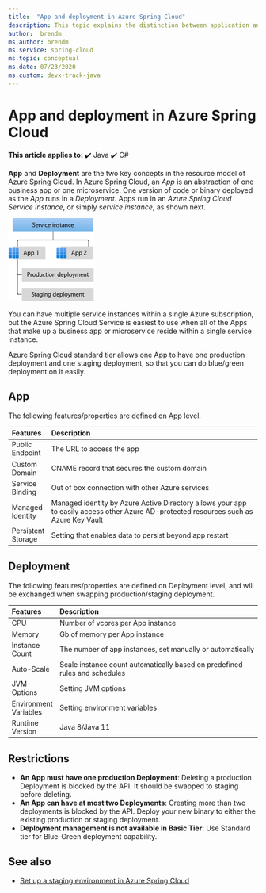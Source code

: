 ```yaml
---
title:  "App and deployment in Azure Spring Cloud"
description: This topic explains the distinction between application and deployment in Azure Spring Cloud.
author:  brendm
ms.author: brendm
ms.service: spring-cloud
ms.topic: conceptual
ms.date: 07/23/2020
ms.custom: devx-track-java
---
```


# App and deployment in Azure Spring Cloud

**This article applies to:** ✔️ Java ✔️ C#

**App** and **Deployment** are the two key concepts in the resource model of Azure Spring Cloud. In Azure Spring Cloud, an *App* is an abstraction of one business app or one microservice.  One version of code or binary deployed as the *App* runs in a *Deployment*.  Apps run in an *Azure Spring Cloud Service Instance*, or simply *service instance*, as shown next.

 ![Apps and Deployments](./media/spring-cloud-app-and-deployment/app-deployment-rev.png)

You can have multiple service instances within a single Azure subscription, but the Azure Spring Cloud Service is easiest to use when all of the Apps that make up a business app or microservice reside within a single service instance.

Azure Spring Cloud standard tier allows one App to have one production deployment and one staging deployment, so that you can do blue/green deployment on it easily.

## App
The following features/properties are defined on App level.

| Features | Description |
|:--|:----------------|
| Public</br>Endpoint | The URL to access the app |
| Custom</br>Domain | CNAME record that secures the custom domain |
| Service</br>Binding | Out of box connection with other Azure services |
| Managed</br>Identity | Managed identity by Azure Active Directory allows your app to easily access other Azure AD-protected resources such as Azure Key Vault |
| Persistent</br>Storage | Setting that enables data to persist beyond app restart |

## Deployment

The following features/properties are defined on Deployment level, and will be exchanged when swapping production/staging deployment.

| Features | Description |
|:--|:----------------|
| CPU | Number of vcores per App instance |
| Memory | Gb of memory per App instance|
| Instance</br>Count | The number of app instances, set manually or automatically |
| Auto-Scale | Scale instance count automatically based on predefined rules and schedules |
| JVM</br>Options | Setting JVM options  |
| Environment</br>Variables | Setting environment variables |
| Runtime</br>Version | Java 8/Java 11|

## Restrictions

* **An App must have one production Deployment**: Deleting a production Deployment is blocked by the API. It should be swapped to staging before deleting.
* **An App can have at most two Deployments**: Creating more than two deployments is blocked by the API. Deploy your new binary to either the existing production or staging deployment.
* **Deployment management is not available in Basic Tier**: Use Standard tier for Blue-Green deployment capability.

## See also
* [Set up a staging environment in Azure Spring Cloud](./how-to-staging-environment.md)